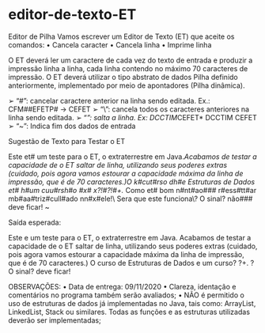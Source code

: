 # editor-de-texto-ET
Editor de Pilha
Vamos escrever um Editor de Texto (ET) que aceite os comandos:
• Cancela caracter
• Cancela linha
• Imprime linha

O ET deverá ler um caractere de cada vez do texto de entrada e produzir a impressão linha a linha, cada
linha contendo no máximo 70 caracteres de impressão. O ET deverá utilizar o tipo abstrato de dados Pilha
definido anteriormente, implementado por meio de apontadores (Pilha dinâmica).

➢ “#”: cancelar caractere anterior na linha sendo editada.
Ex.: CFM##EFETP# → CEFET
➢ “\”: cancela todos os caracteres anteriores na linha sendo editada.
➢ “*”: salta a linha. Ex: DCCTIM*CEFET*
DCCTIM
CEFET
➢ “~”: Indica fim dos dados de entrada

Sugestão de Texto para Testar o ET

Este et# um teste para o ET, o extraterrestre em Java.*Acabamos de testar a
capacidade de o ET saltar de linha, utilizando seus poderes extras (cuidado,
pois agora vamos estourar a capacidade máxima da linha de impressão, que é de
70 caracteres.)*O k#cut#rso dh#e Estruturas de Dados et# h#um cuu#rsh#o #x#
x?*!#?!#+.*
Como
et#
bom
n#nt#ao###
r#ess#tt#ar
mb#aa#triz#cull#ado
nn#x#ele!\ Sera que este funciona\\\? O sinal? não### deve ficar! ~

Saída esperada: 

Este e um teste para o ET, o extraterrestre em Java.
Acabamos de testar a capacidade de o ET saltar de linha, utilizando seus poderes
extras (cuidado, pois agora vamos estourar a capacidade máxima da linha de impressão,
que é de 70 caracteres.)
O curso de Estruturas de Dados e um curso?
?+.
? O sinal? deve ficar!

OBSERVAÇÕES:
• Data de entrega: 09/11/2020
• Clareza, identação e comentários no programa também serão avaliados;
• NÃO é permitido o uso de estruturas de dados já implementadas no Java, tais como: ArrayList, LinkedList,
Stack ou similares. Todas as funções e as estruturas utilizadas deverão ser implementadas;

